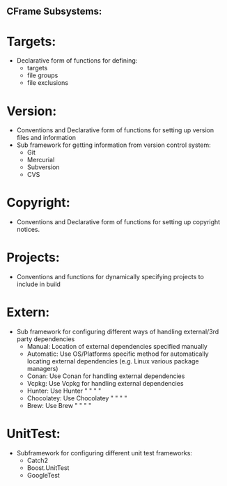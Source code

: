 CFrame Subsystems:
------------------

# Targets:
- Declarative form of functions for defining:
  - targets
  - file groups
  - file exclusions

# Version:
- Conventions and Declarative form of functions for setting up version files and
  information
- Sub framework for getting information from version control system:
  - Git
  - Mercurial
  - Subversion
  - CVS

# Copyright:
- Conventions and Declarative form of functions for setting up copyright notices.

# Projects:
- Conventions and functions for dynamically specifying projects to include in
  build

# Extern:
- Sub framework for configuring different ways of handling external/3rd party
  dependencies
  - Manual: Location of external dependencies specified manually
  - Automatic: Use OS/Platforms specific method for automatically locating
               external dependencies (e.g. Linux various package managers)
  - Conan: Use Conan for handling external dependencies
  - Vcpkg: Use Vcpkg for handling external dependencies
  - Hunter: Use Hunter "    "        "         "
  - Chocolatey: Use Chocolatey "  "  " "
  - Brew: Use Brew "   "   "   "

# UnitTest:
- Subframework for configuring different unit test frameworks:
  - Catch2
  - Boost.UnitTest
  - GoogleTest
  
